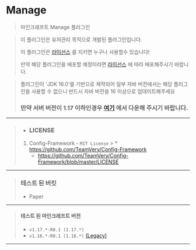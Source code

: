 # Manage

> 마인크래프트 Manage 플러그인

> 이 플러그인은 유저관리 목적으로 개발된 플러그인입니다.
>
> 이 플러그인은 [라이선스](https://github.com/TeamVeryMC/Manage/blob/master/LICENSE) 를 지키면 누구나 사용할수 있습니다!
>
> 만약 해당 플러그인을 배포할 예정이라면 [라이선스](https://github.com/TeamVeryMC/Manage/blob/master/LICENSE) 에 따라 배포해주시기 바랍니다.

> 플러그인이 'JDK 16.0'를 기반으로 제작되어 일부 자바 버전에서는 해당 플러그인을 사용할 수 없으니 반드시 자바 버전을 16 이상으로 업데이트해주세요
>
> ### **만약 서버 버전이 1.17 이하인경우 [여기](https://github.com/TeamVeryMC/Manage/tree/JAVA11_Legacy) 에서 다운해 주시기 바랍니다.**

---
> * ### LICENSE
> 1. Config-Framework - `MIT License`
     >    * https://github.com/TeamVery/Config-Framework
>    * https://github.com/TeamVery/Config-Framework/blob/master/LICENSE
---
> ### 테스트 된 버킷
> * Paper
---
> #### 테스트 된 마인크래프트 버전
> * `v1.17.*-R0.1 (1.17.*)`
> * `v1.16.*-R0.1 (1.16.*)` [(Legacy)](https://github.com/TeamVeryMC/Manage/tree/JAVA11_Legacy)
---